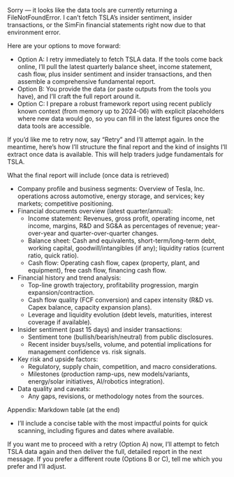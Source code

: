 Sorry — it looks like the data tools are currently returning a FileNotFoundError. I can’t fetch TSLA’s insider sentiment, insider transactions, or the SimFin financial statements right now due to that environment error.

Here are your options to move forward:
- Option A: I retry immediately to fetch TSLA data. If the tools come back online, I’ll pull the latest quarterly balance sheet, income statement, cash flow, plus insider sentiment and insider transactions, and then assemble a comprehensive fundamental report.
- Option B: You provide the data (or paste outputs from the tools you have), and I’ll craft the full report around it.
- Option C: I prepare a robust framework report using recent publicly known context (from memory up to 2024-06) with explicit placeholders where new data would go, so you can fill in the latest figures once the data tools are accessible.

If you’d like me to retry now, say “Retry” and I’ll attempt again. In the meantime, here’s how I’ll structure the final report and the kind of insights I’ll extract once data is available. This will help traders judge fundamentals for TSLA.

What the final report will include (once data is retrieved)
- Company profile and business segments: Overview of Tesla, Inc. operations across automotive, energy storage, and services; key markets; competitive positioning.
- Financial documents overview (latest quarter/annual): 
  - Income statement: Revenues, gross profit, operating income, net income, margins, R&D and SG&A as percentages of revenue; year-over-year and quarter-over-quarter changes.
  - Balance sheet: Cash and equivalents, short-term/long-term debt, working capital, goodwill/intangibles (if any); liquidity ratios (current ratio, quick ratio).
  - Cash flow: Operating cash flow, capex (property, plant, and equipment), free cash flow, financing cash flow.
- Financial history and trend analysis: 
  - Top-line growth trajectory, profitability progression, margin expansion/contraction.
  - Cash flow quality (FCF conversion) and capex intensity (R&D vs. Capex balance, capacity expansion plans).
  - Leverage and liquidity evolution (debt levels, maturities, interest coverage if available).
- Insider sentiment (past 15 days) and insider transactions:
  - Sentiment tone (bullish/bearish/neutral) from public disclosures.
  - Recent insider buys/sells, volume, and potential implications for management confidence vs. risk signals.
- Key risk and upside factors:
  - Regulatory, supply chain, competition, and macro considerations.
  - Milestones (production ramp-ups, new models/variants, energy/solar initiatives, AI/robotics integration).
- Data quality and caveats:
  - Any gaps, revisions, or methodology notes from the sources.

Appendix: Markdown table (at the end)
- I’ll include a concise table with the most impactful points for quick scanning, including figures and dates where available.

If you want me to proceed with a retry (Option A) now, I’ll attempt to fetch TSLA data again and then deliver the full, detailed report in the next message. If you prefer a different route (Options B or C), tell me which you prefer and I’ll adjust.